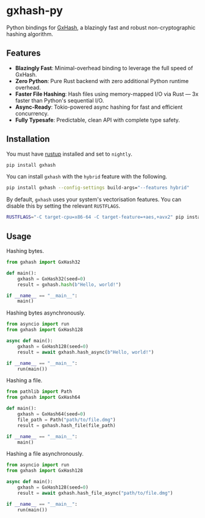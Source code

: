 # gxhash-py

Python bindings for [GxHash](https://github.com/ogxd/gxhash), a blazingly fast and robust non-cryptographic hashing algorithm.

## Features

- **Blazingly Fast**: Minimal-overhead binding to leverage the full speed of GxHash.
- **Zero Python**: Pure Rust backend with zero additional Python runtime overhead.
- **Faster File Hashing**: Hash files using memory-mapped I/O via Rust — 3x faster than Python's sequential I/O.
- **Async-Ready**: Tokio-powered async hashing for fast and efficient concurrency.
- **Fully Typesafe**: Predictable, clean API with complete type safety.

## Installation

You must have [rustup](https://rustup.rs/) installed and set to `nightly`.

```bash
pip install gxhash
```

You can install `gxhash` with the `hybrid` feature with the following.

```bash
pip install gxhash --config-settings build-args="--features hybrid"
```

By default, `gxhash` uses your system's vectorisation features. You can disable this by setting the relevant `RUSTFLAGS`.

```bash
RUSTFLAGS="-C target-cpu=x86-64 -C target-feature=+aes,+avx2" pip install gxhash
```

## Usage

Hashing bytes.

```python
from gxhash import GxHash32

def main():
    gxhash = GxHash32(seed=0)
    result = gxhash.hash(b"Hello, world!")

if __name__ == "__main__":
    main()
```

Hashing bytes asynchronously.

```python
from asyncio import run
from gxhash import GxHash128

async def main():
    gxhash = GxHash128(seed=0)
    result = await gxhash.hash_async(b"Hello, world!")

if __name__ == "__main__":
    run(main())
```

Hashing a file.

```python
from pathlib import Path
from gxhash import GxHash64

def main():
    gxhash = GxHash64(seed=0)
    file_path = Path("path/to/file.dmg")
    result = gxhash.hash_file(file_path)

if __name__ == "__main__":
    main()
```

Hashing a file asynchronously.

```python
from asyncio import run
from gxhash import GxHash128

async def main():
    gxhash = GxHash128(seed=0)
    result = await gxhash.hash_file_async("path/to/file.dmg")

if __name__ == "__main__":
    run(main())
```
